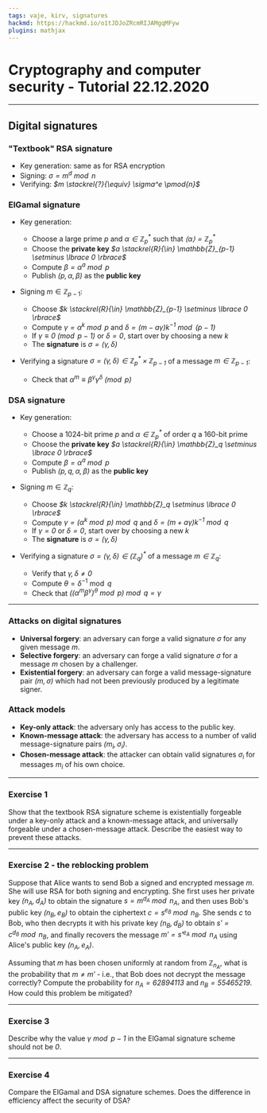 ```yaml
---
tags: vaje, kirv, signatures
hackmd: https://hackmd.io/o1tJDJoZRcmRIJAMgqMFyw
plugins: mathjax
---
```

# Cryptography and computer security - Tutorial 22.12.2020

---

## Digital signatures

### "Textbook" RSA signature

* Key generation: same as for RSA encryption
* Signing: <i>$\sigma = m^d \bmod{n}$</i>
* Verifying: <i>$m \stackrel{?}{\equiv} \sigma^e \pmod{n}$</i>

### ElGamal signature

* Key generation:
  - Choose a large prime <i>$p$</i> and <i>$\alpha \in \mathbb{Z}_p^*$</i> such that <i>$\langle \alpha \rangle = \mathbb{Z}_p^*$</i>
  - Choose the **private key** <i>$a \stackrel{R}{\in} \mathbb{Z}_{p-1} \setminus \lbrace 0 \rbrace$</i>
  - Compute <i>$\beta = \alpha^a \bmod{p}$</i>
  - Publish <i>$(p, \alpha, \beta)$</i> as the **public key**

* Signing $m \in \mathbb{Z}_{p-1}$:
  - Choose <i>$k \stackrel{R}{\in} \mathbb{Z}_{p-1} \setminus \lbrace 0 \rbrace$</i>
  - Compute <i>$\gamma = \alpha^k \bmod{p}$</i> and <i>$\delta = (m - a \gamma) k^{-1} \bmod{(p-1)}$</i>
  - If <i>$\gamma \equiv 0 \pmod{p-1}$</i> or <i>$\delta = 0$</i>, start over by choosing a new <i>$k$</i>
  - The **signature** is <i>$\sigma = (\gamma, \delta)$</i>

* Verifying a signature <i>$\sigma = (\gamma, \delta) \in \mathbb{Z}_p^*$</i><i>${}\times \mathbb{Z}_{p-1}$</i> of a message <i>$m \in \mathbb{Z}_{p-1}$</i>:
  - Check that <i>$\alpha^m \equiv \beta^\gamma \gamma^\delta \pmod{p}$</i>

### DSA signature

* Key generation:
  - Choose a 1024-bit prime <i>$p$</i> and <i>$\alpha \in \mathbb{Z}_p^*$</i> of order <i>$q$</i> a 160-bit prime
  - Choose the **private key** <i>$a \stackrel{R}{\in} \mathbb{Z}_q \setminus \lbrace 0 \rbrace$</i>
  - Compute <i>$\beta = \alpha^a \bmod{p}$</i>
  - Publish <i>$(p, q, \alpha, \beta)$</i> as the **public key**

* Signing $m \in \mathbb{Z}_q$:
  - Choose <i>$k \stackrel{R}{\in} \mathbb{Z}_q \setminus \lbrace 0 \rbrace$</i>
  - Compute <i>$\gamma = (\alpha^k \bmod{p}) \bmod{q}$</i> and <i>$\delta = (m + a \gamma) k^{-1} \bmod{q}$</i>
  - If <i>$\gamma = 0$</i> or <i>$\delta = 0$</i>, start over by choosing a new <i>$k$</i>
  - The **signature** is <i>$\sigma = (\gamma, \delta)$</i>

* Verifying a signature <i>$\sigma = (\gamma, \delta) \in (\mathbb{Z}_q)^*$</i> of a message <i>$m \in \mathbb{Z}_q$</i>:
  - Verify that <i>$\gamma, \delta \ne 0$</i>
  - Compute $\theta = \delta^{-1} \bmod{q}$
  - Check that <i>$((\alpha^m \beta^\gamma)^\theta \bmod{p}) \bmod{q} = \gamma$</i>

---

### Attacks on digital signatures

* **Universal forgery**: an adversary can forge a valid signature <i>$\sigma$</i> for any given message <i>$m$</i>.
* **Selective forgery**: an adversary can forge a valid signature <i>$\sigma$</i> for a message <i>$m$</i> chosen by a challenger.
* **Existential forgery**: an adversary can forge a valid message-signature pair <i>$(m, \sigma)$</i> which had not been previously produced by a legitimate signer.

### Attack models

* **Key-only attack**: the adversary only has access to the public key.
* **Known-message attack**: the adversary has access to a number of valid message-signature pairs <i>$(m_i, \sigma_i)$</i>.
* **Chosen-message attack**: the attacker can obtain valid signatures <i>$\sigma_i$</i> for messages <i>$m_i$</i> of his own choice.

---

### Exercise 1

Show that the textbook RSA signature scheme is existentially forgeable under a key-only attack and a known-message attack, and universally forgeable under a chosen-message attack. Describe the easiest way to prevent these attacks.

---

### Exercise 2 - the reblocking problem

Suppose that Alice wants to send Bob a signed and encrypted message <i>$m$</i>. She will use RSA for both signing and encrypting. She first uses her private key <i>$(n_A, d_A)$</i> to obtain the signature <i>$s = m^{d_A} \bmod{n_A}$</i>, and then uses Bob's public key <i>$(n_B, e_B)$</i> to obtain the ciphertext <i>$c = s^{e_B} \bmod{n_B}$</i>. She sends <i>$c$</i> to Bob, who then decrypts it with his private key <i>$(n_B, d_B)$</i> to obtain <i>$s' = c^{d_B} \bmod{n_B}$</i>, and finally recovers the message <i>$m' = s'^{e_A} \bmod{n_A}$</i> using Alice's public key <i>$(n_A, e_A)$</i>.

Assuming that <i>$m$</i> has been chosen uniformly at random from <i>$\mathbb{Z}_{n_A}$</i>, what is the probability that <i>$m \ne m'$</i> - i.e., that Bob does not decrypt the message correctly? Compute the probability for <i>$n_A = 62894113$</i> and <i>$n_B = 55465219$</i>. How could this problem be mitigated?

---

### Exercise 3

Describe why the value <i>$\gamma \bmod{p-1}$</i> in the ElGamal signature scheme should not be 
<i>$0$</i>.

---

### Exercise 4

Compare the ElGamal and DSA signature schemes. Does the difference in efficiency affect the security of DSA?